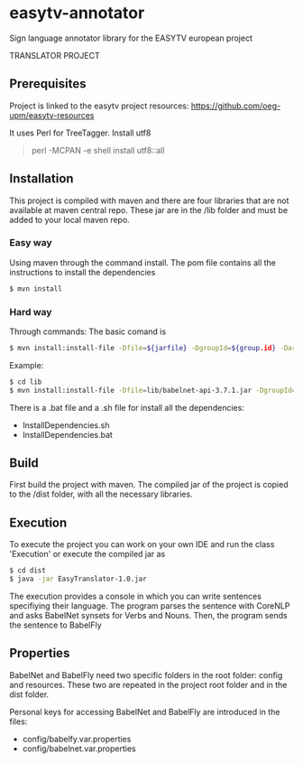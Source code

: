  # easytv-annotator
Sign language annotator library for the EASYTV european project


TRANSLATOR PROJECT

## Prerequisites
Project is linked to the easytv project resources: https://github.com/oeg-upm/easytv-resources

It uses Perl for TreeTagger. Install utf8
> perl -MCPAN -e shell
> install utf8::all


## Installation

This project is compiled with maven and there are four libraries that are not available at maven central repo.
These jar are in the /lib folder and must be added to your local maven repo. 

### Easy way

Using maven through the command install. The pom file contains all the instructions to install the dependencies

```sh
$ mvn install
```

### Hard way
Through commands: The basic comand is 
```sh
$ mvn install:install-file -Dfile=${jarfile} -DgroupId=${group.id} -DartifactId=${lib.id} -Dversion=${version} -Dpackaging=jar
```

Example: 
```sh
$ cd lib
$ mvn install:install-file -Dfile=lib/babelnet-api-3.7.1.jar -DgroupId=it.uniroma1.lcl.babelnet -DartifactId=babelnet-api -Dversion=3.7.1 -Dpackaging=jar
```

There is a .bat file and a .sh file for install all the dependencies: 
- InstallDependencies.sh
- InstallDependencies.bat




## Build

First build the project with maven.
The compiled jar of the project is copied to the /dist folder, with all the necessary libraries.

## Execution
To execute the project you can work on your own IDE and run the class 'Execution' or execute the compiled jar as

```sh
$ cd dist
$ java -jar EasyTranslator-1.0.jar
```

The execution provides a console in which you can write sentences specifiying their language. The program parses the sentence with CoreNLP and asks BabelNet synsets for Verbs and Nouns. Then, the program sends the sentence to BabelFly


## Properties

BabelNet and BabelFly need two specific folders in the root folder: config and resources.
These two are repeated in the project root folder and in the dist folder. 


Personal keys for accessing BabelNet and BabelFly are introduced in the files:
- config/babelfy.var.properties
- config/babelnet.var.properties




